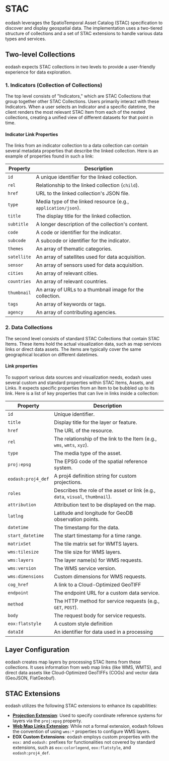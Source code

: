 # STAC

eodash leverages the SpatioTemporal Asset Catalog (STAC) specification to discover and display geospatial data. The implementation uses a two-tiered structure of collections and a set of STAC extensions to handle various data types and services.

## Two-level Collections

eodash expects STAC collections in two levels to provide a user-friendly experience for data exploration.

### 1. Indicators (Collection of Collections)

The top level consists of "Indicators," which are STAC Collections that group together other STAC Collections. Users primarily interact with these Indicators. When a user selects an Indicator and a specific datetime, the client renders the most relevant STAC Item from each of the nested collections, creating a unified view of different datasets for that point in time.

#### Indicator Link Properties

The links from an indicator collection to a data collection can contain several metadata properties that describe the linked collection. Here is an example of properties found in such a link:

| Property | Description |
|---|---|
| `id` | A unique identifier for the linked collection. |
| `rel` | Relationship to the linked collection (`child`). |
| `href` | URL to the linked collection's JSON file. |
| `type` | Media type of the linked resource (e.g., `application/json`). |
| `title` | The display title for the linked collection. |
| `subtitle` | A longer description of the collection's content. |
| `code` | A code or identifier for the indicator. |
| `subcode` | A subcode or identifier for the indicator. |
| `themes` | An array of thematic categories. |
| `satellite` | An array of satellites used for data acquisition. |
| `sensor` | An array of sensors used for data acquisition. |
| `cities` | An array of relevant cities. |
| `countries` | An array of relevant countries. |
| `thumbnail` | An array of URLs to a thumbnail image for the collection. |
| `tags` | An array of keywords or tags. |
| `agency` | An array of contributing agencies. |


### 2. Data Collections

The second level consists of standard STAC Collections that contain STAC Items. These items hold the actual visualization data, such as map services links or direct data assets. The items are typically cover the same geographical location on different datetimes.

#### Link properties

To support various data sources and visualization needs, eodash uses several custom and standard properties within STAC Items, Assets, and Links. It expects specific properties from an Item to be bubbled up to its link. Here is a list of key properties that can live in links inside a collection:

| Property | Description |
|---|---|
| `id` | Unique identifier. |
| `title` | Display title for the layer or feature. |
| `href` | The URL of the resource. |
| `rel` | The relationship of the link to the Item (e.g., `wms`, `wmts`, `xyz`). |
| `type` | The media type of the asset. |
| `proj:epsg` | The EPSG code of the spatial reference system. |
| `eodash:proj4_def` | A proj4 definition string for custom projections. |
| `roles` | Describes the role of the asset or link (e.g., `data`, `visual`, `thumbnail`). |
| `attribution` | Attribution text to be displayed on the map. |
| `latlng` | Latitude and longitude for GeoDB observation points. |
| `datetime` | The timestamp for the data. |
| `start_datetime` | The start timestamp for a time range. |
| `matrixSet` | The tile matrix set for WMTS layers. |
| `wms:tilesize` | The tile size for WMS layers. |
| `wms:layers` | The layer name(s) for WMS requests. |
| `wms:version` | The WMS service version. |
| `wms:dimensions` | Custom dimensions for WMS requests. |
| `cog_href` | A link to a Cloud-Optimized GeoTIFF |
| `endpoint` | The endpoint URL for a custom data service. |
| `method` | The HTTP method for service requests (e.g., `GET`, `POST`). |
| `body` | The request body for service requests. |
| `eox:flatstyle` | A custom style definition |
| `dataId` | An identifier for data used in a processing |

## Layer Configuration

eodash creates map layers by processing STAC Items from these collections. It uses information from web map links (like WMS, WMTS), and direct data assets like Cloud-Optimized GeoTIFFs (COGs) and vector data (GeoJSON, FlatGeobuf).

## STAC Extensions

eodash utilizes the following STAC extensions to enhance its capabilities:

- **[Projection Extension](https://github.com/stac-extensions/projection)**: Used to specify coordinate reference systems for layers via the `proj:epsg` property.
- **[Web Map Links Extension](https://github.com/stac-extensions/web-map-links)**: While not a formal extension, eodash follows the convention of using `wms:*` properties to configure WMS layers.
- **EOX Custom Extensions**: eodash employs custom properties with the `eox:` and `eodash:` prefixes for functionalities not covered by standard extensions, such as `eox:colorlegend`, `eox:flatstyle`, and `eodash:proj4_def`.
